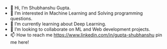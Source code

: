- 👋 Hi, I’m Shubhanshu Gupta.
- 👀 I’m interested in Machine Learning and Solving programming questions.
- 🌱 I’m currently learning about Deep Learning.
- 💞️ I’m looking to collaborate on ML and Web development projects.
- 📫 How to reach me https://www.linkedin.com/in/gupta-shubhanshu pin me here!

<!---
Gptshubh/Gptshubh is a ✨ special ✨ repository because its `README.md` (this file) appears on your GitHub profile.
You can click the Preview link to take a look at your changes.
--->
